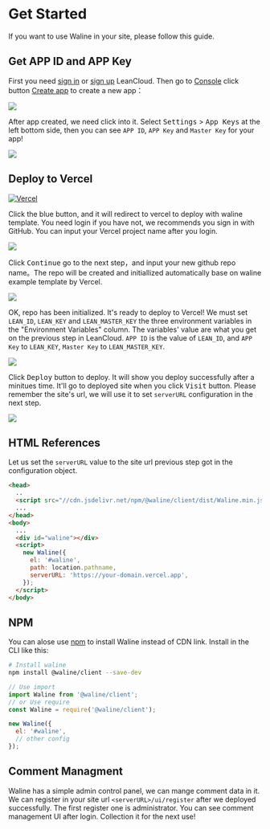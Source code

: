 # Get Started

If you want to use Waline in your site, please follow this guide.

<!-- more -->

## Get APP ID and APP Key

First you need [sign in](https://console.leancloud.app/login.html#/signin) or [sign up](https://console.leancloud.app/login.html#/signup) LeanCloud. Then go to [Console](https://console.leancloud.app/applist.html#/apps) click button [Create app](https://console.leancloud.app/applist.html#/newapp) to create a new app：

![](https://i.loli.net/2019/06/21/5d0c995c86fac81746.jpg)

After app created, we need click into it. Select <kbd>Settings</kbd> > <kbd>App Keys</kbd> at the left bottom side, then you can see `APP ID`, `APP Key` and `Master Key` for your app!

![](https://i.loli.net/2019/06/21/5d0c997a60baa24436.jpg)

## Deploy to Vercel

[![Vercel](https://vercel.com/button)](https://vercel.com/import/project?template=https://github.com/lizheming/waline/tree/master/example)

Click the blue button, and it will redirect to vercel to deploy with waline template. You need login if you have not, we recommends you sign in with GitHub. You can input your Vercel project name after you login.

![](https://p2.ssl.qhimg.com/t018cd2a91a8896a555.png)

Click <kbd>Continue</kbd> go to the next step，and input your new github repo name。The repo will be created and initiallized automatically base on waline example template by Vercel.

![](https://p4.ssl.qhimg.com/t01bb30e74f85ddf5b3.png)

OK, repo has been initialized. It's ready to deploy to Vercel! We must set `LEAN_ID`, `LEAN_KEY` and `LEAN_MASTER_KEY` the three environment variables in the "Environment Variables" column. The variables' value are what you get on the previous step in LeanCloud. `APP ID` is the value of `LEAN_ID`, and `APP Key` to `LEAN_KEY`, `Master Key` to `LEAN_MASTER_KEY`.

![](https://p5.ssl.qhimg.com/t019aec05e3e5fea5cc.png)

Click <kbd>Deploy</kbd> button to deploy. It will show you deploy successfully after a minitues time. It'll go to deployed site when you click <kbd>Visit</kbd> button. Please remember the site's url, we will use it to set `serverURL` configuration in the next step.

![](https://p0.ssl.qhimg.com/t0142b58c2e8f886b28.png)

## HTML References

Let us set the `serverURL` value to the site url previous step got in the configuration object.

```html
<head>
  ..
  <script src="//cdn.jsdelivr.net/npm/@waline/client/dist/Waline.min.js"></script>
  ...
</head>
<body>
  ...
  <div id="waline"></div>
  <script>
    new Waline({
      el: '#waline',
      path: location.pathname,
      serverURL: 'https://your-domain.vercel.app',
    });
  </script>
</body>
```

## NPM

You can alose use [npm](https://www.npmjs.com/package/@waline/client) to install Waline instead of CDN link. Install in the CLI like this:

```bash
# Install waline
npm install @waline/client --save-dev
```

```js
// Use import
import Waline from '@waline/client';
// or Use require
const Waline = require('@waline/client');

new Waline({
  el: '#waline',
  // other config
});
```

## Comment Managment

Waline has a simple admin control panel, we can mange comment data in it. We can register in your site url `<serverURL>/ui/register` after we deployed successfully. The first register one is administrator. You can see comment management UI after login. Collection it for the next use!
